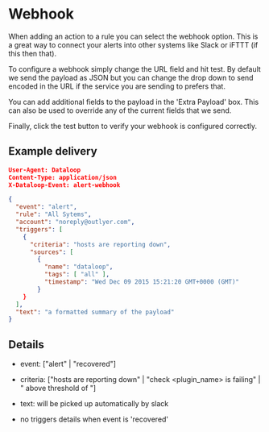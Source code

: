 # Webhook

When adding an action to a rule you can select the webhook option. This is a great way to connect your alerts into other systems like Slack or iFTTT (if this then that).

To configure a webhook simply change the URL field and hit test. By default we send the payload as JSON but you can change the drop down to send encoded in the URL if the service you are sending to prefers that.

You can add additional fields to the payload in the 'Extra Payload' box. This can also be used to override any of the current fields that we send.

Finally, click the test button to verify your webhook is configured correctly.

## Example delivery 

```json
User-Agent: Dataloop
Content-Type: application/json
X-Dataloop-Event: alert-webhook

{
  "event": "alert",
  "rule": "All Sytems",
  "account": "noreply@outlyer.com",
  "triggers": [
    {
      "criteria": "hosts are reporting down",
      "sources": [
        {
          "name": "dataloop",
          "tags": [ "all" ],
          "timestamp": "Wed Dec 09 2015 15:21:20 GMT+0000 (GMT)"
        }
    }
  ],
  "text": "a formatted summary of the payload"
}
```

 
## Details 

* event: ["alert" | "recovered"]

* criteria: ["hosts are reporting down" | "check <plugin_name> is failing" | "<metric> above threshold of <threshold>"]

* text: will be picked up automatically by slack

* no triggers details when event is 'recovered'
